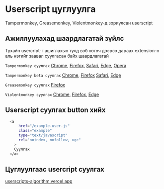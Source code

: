 # Userscript цуглуулга

Tampermonkey, Greasemonkey, Violentmonkey-д зориулсан userscript

## Ажиллуулахад шаардлагатай зүйлс

Тухайн usercript-г ашиглахын тулд вэб хөтөч дээрээ дараах extension-н аль нэгийг заавал суулгасан байх шаардлагатай

`Tampermonkey суулгах`
[Chrome](https://chrome.google.com/webstore/detail/dhdgffkkebhmkfjojejmpbldmpobfkfo),
[Firefox](https://addons.mozilla.org/en-US/firefox/addon/tampermonkey/),
[Safari](https://apps.apple.com/us/app/tampermonkey/id1482490089),
[Edge](https://microsoftedge.microsoft.com/addons/detail/iikmkjmpaadaobahmlepeloendndfphd),
[Opera](https://addons.opera.com/en/extensions/details/tampermonkey-beta/)

`Tampermonkey beta суулгах`
[Chrome](https://chrome.google.com/webstore/detail/gcalenpjmijncebpfijmoaglllgpjagf),
[Firefox](https://firefox.tampermonkey.net/firefox-current-beta.xpi)
[Safari](https://data.tampermonkey.net/tampermonkey_latest.safariextz),
[Edge](https://microsoftedge.microsoft.com/addons/detail/fcmfnpggmnlmfebfghbfnillijihnkoh)

`Greasemonkey суулгах`
[Firefox](https://addons.mozilla.org/en-US/firefox/addon/greasemonkey/)

`Violentmonkey суулгах`
[Chrome](https://chrome.google.com/webstore/detail/violent-monkey/jinjaccalgkegednnccohejagnlnfdag),
[Firefox](https://addons.mozilla.org/firefox/addon/violentmonkey/),
[Edge](https://microsoftedge.microsoft.com/addons/detail/eeagobfjdenkkddmbclomhiblgggliao)

## Userscript суулгах button хийх

```bash
  <a
      href="/example.user.js"
      class="example"
      type="text/javascript"
      rel="noindex, nofollow, ugc"
    >
    Суулгах
  </a>
```

## Цуглуулгаас usercript суулгах

[userscripts-algorithm.vercel.app](https://userscripts-algorithm.vercel.app)
